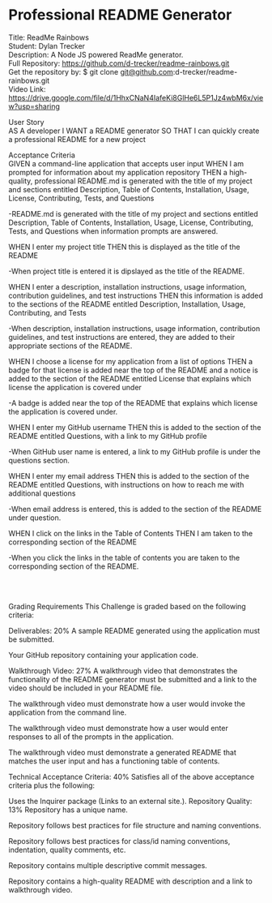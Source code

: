 # Professional README Generator

Title: ReadMe Rainbows</br>
Student: Dylan Trecker</br>
Description: A Node JS powered ReadMe generator.</br>
Full Repository: https://github.com/d-trecker/readme-rainbows.git</br>
Get the repository by: $ git clone git@github.com:d-trecker/readme-rainbows.git </br>
Video Link: https://drive.google.com/file/d/1HhxCNaN4IafeKi8GlHe6L5P1Jz4wbM6x/view?usp=sharing

User Story </br>
AS A developer
I WANT a README generator
SO THAT I can quickly create a professional README for a new project


Acceptance Criteria </br>
GIVEN a command-line application that accepts user input
WHEN I am prompted for information about my application repository
THEN a high-quality, professional README.md is generated with the title of my project and sections entitled Description, Table of Contents, Installation, Usage, License, Contributing, Tests, and Questions

-README.md is generated with the title of my project and sections entitled Description, Table of Contents, Installation, Usage, License, Contributing, Tests, and Questions when information prompts are answered. 

WHEN I enter my project title
THEN this is displayed as the title of the README

-When project title is entered it is dipslayed as the title of the README. 

WHEN I enter a description, installation instructions, usage information, contribution guidelines, and test instructions
THEN this information is added to the sections of the README entitled Description, Installation, Usage, Contributing, and Tests

-When description, installation instructions, usage information, contribution guidelines, and test instructions are entered, they are added to their appropriate sections of the README. 

WHEN I choose a license for my application from a list of options
THEN a badge for that license is added near the top of the README and a notice is added to the section of the README entitled License that explains which license the application is covered under

-A badge is added near the top of the README that explains which license the application is covered under.

WHEN I enter my GitHub username
THEN this is added to the section of the README entitled Questions, with a link to my GitHub profile

-When GitHub user name is entered, a link to my GitHub profile is under the questions section. 

WHEN I enter my email address
THEN this is added to the section of the README entitled Questions, with instructions on how to reach me with additional questions

-When email address is entered, this is added to the section of the README under question.

WHEN I click on the links in the Table of Contents
THEN I am taken to the corresponding section of the README

-When you click the links in the table of contents you are taken to the corresponding section of the README. 

</br>
</br>

Grading Requirements
This Challenge is graded based on the following criteria:

Deliverables: 20%
A sample README generated using the application must be submitted.

Your GitHub repository containing your application code.

Walkthrough Video: 27%
A walkthrough video that demonstrates the functionality of the README generator must be submitted and a link to the video should be included in your README file.

The walkthrough video must demonstrate how a user would invoke the application from the command line.

The walkthrough video must demonstrate how a user would enter responses to all of the prompts in the application.

The walkthrough video must demonstrate a generated README that matches the user input and has a functioning table of contents.

Technical Acceptance Criteria: 40%
Satisfies all of the above acceptance criteria plus the following:

Uses the Inquirer package (Links to an external site.).
Repository Quality: 13%
Repository has a unique name.

Repository follows best practices for file structure and naming conventions.

Repository follows best practices for class/id naming conventions, indentation, quality comments, etc.

Repository contains multiple descriptive commit messages.

Repository contains a high-quality README with description and a link to walkthrough video.

